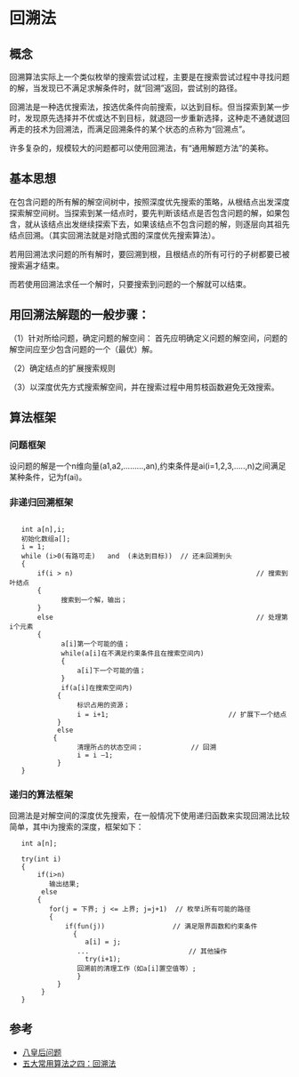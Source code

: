 # 回溯法

## 概念
回溯算法实际上一个类似枚举的搜索尝试过程，主要是在搜索尝试过程中寻找问题的解，当发现已不满足求解条件时，就“回溯”返回，尝试别的路径。

回溯法是一种选优搜索法，按选优条件向前搜索，以达到目标。但当探索到某一步时，发现原先选择并不优或达不到目标，就退回一步重新选择，这种走不通就退回再走的技术为回溯法，而满足回溯条件的某个状态的点称为“回溯点”。

许多复杂的，规模较大的问题都可以使用回溯法，有“通用解题方法”的美称。

## 基本思想

在包含问题的所有解的解空间树中，按照深度优先搜索的策略，从根结点出发深度探索解空间树。当探索到某一结点时，要先判断该结点是否包含问题的解，如果包含，就从该结点出发继续探索下去，如果该结点不包含问题的解，则逐层向其祖先结点回溯。（其实回溯法就是对隐式图的深度优先搜索算法）。

若用回溯法求问题的所有解时，要回溯到根，且根结点的所有可行的子树都要已被搜索遍才结束。

而若使用回溯法求任一个解时，只要搜索到问题的一个解就可以结束。

## 用回溯法解题的一般步骤：

（1）针对所给问题，确定问题的解空间：
  首先应明确定义问题的解空间，问题的解空间应至少包含问题的一个（最优）解。

（2）确定结点的扩展搜索规则

（3）以深度优先方式搜索解空间，并在搜索过程中用剪枝函数避免无效搜索。

## 算法框架

### 问题框架

设问题的解是一个n维向量(a1,a2,………,an),约束条件是ai(i=1,2,3,…..,n)之间满足某种条件，记为f(ai)。

### 非递归回溯框架
```

   int a[n],i;
   初始化数组a[];
   i = 1;
   while (i>0(有路可走)   and  (未达到目标))  // 还未回溯到头
   {
       if(i > n)                                              // 搜索到叶结点
       {
             搜索到一个解，输出；
       }
       else                                                   // 处理第i个元素
       {
             a[i]第一个可能的值；
             while(a[i]在不满足约束条件且在搜索空间内)
             {
                 a[i]下一个可能的值；
             }
             if(a[i]在搜索空间内)
            {
                 标识占用的资源；
                 i = i+1;                              // 扩展下一个结点
            }
            else
           {
                 清理所占的状态空间；            // 回溯
                 i = i –1;
            }
   }
```
### 递归的算法框架

回溯法是对解空间的深度优先搜索，在一般情况下使用递归函数来实现回溯法比较简单，其中i为搜索的深度，框架如下：

```
   int a[n];

   try(int i)
   {
       if(i>n)
          输出结果;
        else
       {
          for(j = 下界; j <= 上界; j=j+1)  // 枚举i所有可能的路径
          {
              if(fun(j))                 // 满足限界函数和约束条件
                {
                   a[i] = j;
                 ...                         // 其他操作
                   try(i+1);
                 回溯前的清理工作（如a[i]置空值等）;
                 }
            }
        }
   }
```  



## 参考

- [八皇后问题][1]
- [五大常用算法之四：回溯法][2]

[1]:https://www.jianshu.com/p/1ad1026c5a8b
[2]:http://www.cnblogs.com/steven_oyj/archive/2010/05/22/1741376.html

